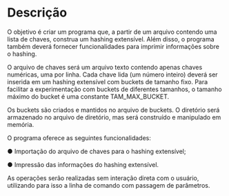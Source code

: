 # Descrição

O objetivo é criar um programa que, a partir de um arquivo contendo uma lista de chaves, construa um hashing extensível. Além disso, o programa também deverá fornecer funcionalidades para imprimir informações
sobre o hashing.

O arquivo de chaves será um arquivo texto contendo apenas chaves numéricas, uma por linha. Cada chave lida (um número inteiro) deverá ser inserida em um hashing extensível com buckets de tamanho fixo. Para facilitar a
experimentação com buckets de diferentes tamanhos, o tamanho máximo do bucket é uma constante TAM_MAX_BUCKET.

Os buckets são criados e mantidos no arquivo de buckets. O diretório será armazenado no arquivo de diretório, mas será construído e manipulado em memória.

O programa oferece as seguintes funcionalidades:

● Importação do arquivo de chaves para o hashing extensível;

● Impressão das informações do hashing extensível.

As operações serão realizadas sem interação direta com o usuário, utilizando para isso a linha de comando com passagem de parâmetros.
